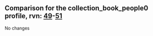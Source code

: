 ## Comparison for the collection_book_people0 profile, rvn: [49](https://github.com/PRO100KatYT/FortniteProfileRevisions/tree/main/profiles/collection_book_people0/49%20collection_book_people0.json)-[51](https://github.com/PRO100KatYT/FortniteProfileRevisions/tree/main/profiles/collection_book_people0/51%20collection_book_people0.json)

No changes
